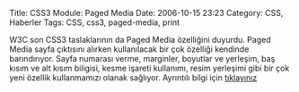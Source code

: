 Title: CSS3 Module: Paged Media
Date: 2006-10-15 23:23
Category: CSS, Haberler
Tags: CSS, css3, paged-media, print

W3C son CSS3 taslaklarının da Paged Media özelliğini duyurdu. Paged
Media sayfa çıktısını alırken kullanılacak bir çok özelliği kendinde
barındırıyor. Sayfa numarası verme, marginler, boyutlar ve yerleşim, baş
kısım ve alt kısım biligisi, kesme işareti kullanımı, resim yerleşimi
gibi bir çok yeni özellik kullanmamızı olanak sağlıyor. Ayrıntılı bilgi
için [tıklayınız][]

  [tıklayınız]: http://www.w3.org/TR/2006/WD-css3-page-20061010/
